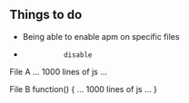 ## Things to do
* Being able to enable apm on specific files
*               disable


File A
...
1000 lines of js
...

File B
function() {
    ...
    1000 lines of js
    ...
}
